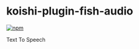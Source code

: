 # koishi-plugin-fish-audio

[![npm](https://img.shields.io/npm/v/koishi-plugin-fish-audio?style=flat-square)](https://www.npmjs.com/package/koishi-plugin-fish-audio)

Text To Speech